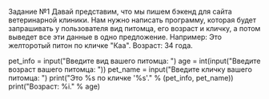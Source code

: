 Задание №1
Давай представим, что мы пишем бэкенд для сайта ветеринарной клиники. Нам нужно написать программу, которая будет запрашивать у пользователя вид питомца, его возраст и кличку, а потом выведет все эти данные в одно предложение. Например:
Это желторотый питон по кличке "Каа". Возраст: 34 года.

pet_info = input("Введите вид вашего питомца: ")
age = int(input("Введите возраст вашего питомца: "))
pet_name = input("Введите кличку вашего питомца: ")
print("Это %s по кличке '%s'." % (pet_info, pet_name))
print("Возраст: %i." % age)
